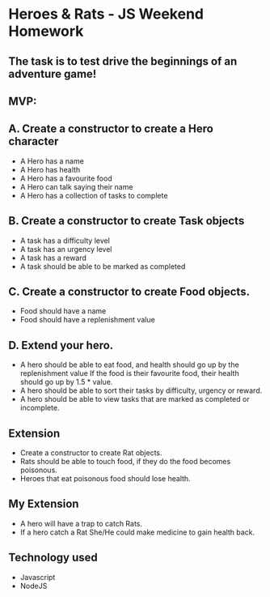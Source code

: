 # Heroes & Rats - JS Weekend Homework

## The task is to test drive the beginnings of an adventure game!

## MVP:

## A. Create a constructor to create a Hero character

- A Hero has a name
- A Hero has health
- A Hero has a favourite food
- A Hero can talk saying their name
- A Hero has a collection of tasks to complete

## B. Create a constructor to create Task objects

- A task has a difficulty level
- A task has an urgency level
- A task has a reward
- A task should be able to be marked as completed

## C. Create a constructor to create Food objects.

- Food should have a name
- Food should have a replenishment value

## D. Extend your hero.

- A hero should be able to eat food, and health should go up by the replenishment value
If the food is their favourite food, their health should go up by 1.5 * value.
- A hero should be able to sort their tasks by difficulty, urgency or reward.
- A hero should be able to view tasks that are marked as completed or incomplete.

## Extension

- Create a constructor to create Rat objects.
- Rats should be able to touch food, if they do the food becomes poisonous.
- Heroes that eat poisonous food should lose health.

## My Extension

- A hero will have a trap to catch Rats.
- If a hero catch a Rat She/He could make medicine to gain health back.

## Technology used

- Javascript
- NodeJS
